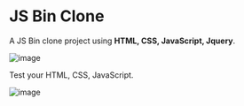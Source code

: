 # JS Bin Clone

A JS Bin clone project using **HTML, CSS, JavaScript, Jquery**.

![image](https://user-images.githubusercontent.com/84243683/125358762-f629f600-e386-11eb-8e30-b33479662960.png)


Test your HTML, CSS, JavaScript.

![image](https://user-images.githubusercontent.com/84243683/125359040-5c167d80-e387-11eb-9ff8-13d548b913a2.png)
